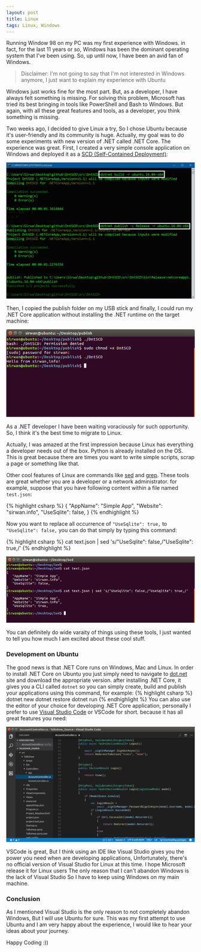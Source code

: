 ```yaml
---
layout: post
title: Linux
tags: Linux, Windows
---
```

Running Window 98 on my PC was my first experience with Windows. in fact, for the last 11 years or so, Windows has been the dominant operating system that I've been using. So, up until now, I have been an avid fan of Windows.  

> Disclaimer: I'm not going to say that I'm not interested in Windows anymore, I just want to explain my experience with Ubuntu


Windows just works fine for the most part. But, as a developer, I have always felt something is missing. For solving this problem, Microsoft has tried its best bringing in tools like PowerShell and Bash to Windows. But again, with all these great features and tools, as a developer, you think something is missing.


Two weeks ago, I decided to give Linux a try, So I chose Ubuntu because it's user-friendly and its community is huge. Actually, my goal was to do some experiments with new version of .NET called .NET Core. The experience was great. First, I created a very simple console application on Windows and deployed it as a [SCD (Self-Contained Deployment)](https://docs.microsoft.com/en-us/dotnet/articles/core/preview3/deploying/#self-contained-deployments-scd):


<img src="/public/img/publish.jpg">


Then, I copied the publish folder on my USB stick and finally, I could run my .NET Core application without installing the .NET runtime on the target machine: 


<img src="/public/img/run_app.png">

As a .NET developer I have been waiting voraciously for such opportunity. So, I think it's the best time to migrate to Linux.

Actually, I was amazed at the first impression because Linux has everything a developer needs out of the box. Python is already installed on the OS. This is great because there are times you want to write simple scripts, scrap a page or something like that.

Other cool features of Linux are commands like [sed](https://www.gnu.org/software/sed/manual/sed.html) and [grep](https://www.gnu.org/software/grep/manual/html_node/index.html). These tools are great whether you are a developer or a network administrator. for example, suppose that you have following content within a file named `test.json`:

{% highlight csharp %}
{
   "AppName": "Simple App",
   "Website": "sirwan.info",
   "UseSqlite": false,
}
{% endhighlight %} 

Now you want to replace all occurrence of `"UseSqlite": true,` to `"UseSqlite": false,` you can do that simply by typing this command:

{% highlight csharp %}
cat text.json | sed 's/"UseSqlite": false,/"UseSqlite": true,/'
{% endhighlight %} 

<img src="/public/img/sed_command.png">

You can definitely do wide varaity of things using these tools, I just wanted to tell you how much I am excited about these cool stuff.

### Development on Ubuntu
The good news is that .NET Core runs on Windows, Mac and Linux. In order to install .NET Core on Ubuntu you just simply need to navigate to [dot.net](https://www.microsoft.com/net/download) site and download the appropriate version. after installing .NET Core, it gives you a CLI called `dotnet` so you can simply create, build and publish your applications using this command, for example:
{% highlight csharp %}
dotnet new
dotnet restore
dotnet run
{% endhighlight %}
You can also use the editor of your choice for developing .NET Core application, personally I prefer to use [Visual Studio Code](http://code.visualstudio.com/) or VSCode for short. because it has all great features you need:

<img src="/public/img/vscode.png">


VSCode is great, But I think using an IDE like Visual Studio gives you the power you need when are developing applications, Unfortunately, there's no official version of Visual Studio for Linux at this time. I hope Microsoft release it for Linux users The only reason that I can't abandon Windows is the lack of Visual Studio So I have to keep using Windows on my main machine.

### Conclusion
As I mentioned Visual Studio is the only reason to not completely abandon Windows, But I will use Ubuntu for sure. This was my first attempt to use Ubuntu and I am very happy about the experience, I would like to hear your ideas about your journey.  

Happy Coding :))